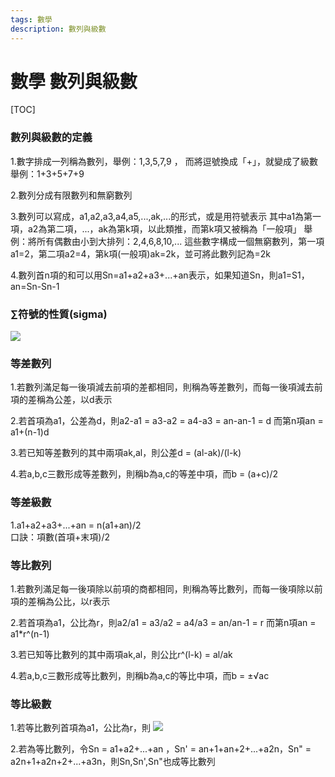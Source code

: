 ```yaml
---
tags: 數學
description: 數列與級數
---
```


# 數學 數列與級數

[TOC]

### 數列與級數的定義
1.數字排成一列稱為數列，舉例：1,3,5,7,9 ，
而將逗號換成「+」，就變成了級數 舉例：1+3+5+7+9

2.數列分成有限數列和無窮數列

3.數列可以寫成，a1,a2,a3,a4,a5,...,ak,...的形式，或是用符號<ak>表示
其中a1為第一項，a2為第二項，...，ak為第k項，以此類推，而第k項又被稱為「一般項」
舉例：將所有偶數由小到大排列：2,4,6,8,10,... 這些數字構成一個無窮數列，第一項a1=2，第二項a2=4，第k項(一般項)ak=2k，並可將此數列記為<ak>=2k

4.數列<ak>首n項的和可以用Sn=a1+a2+a3+...+an表示，如果知道Sn，則a1=S1，an=Sn-Sn-1

### ∑符號的性質(sigma)

![](https://i.imgur.com/T21EWwT.png)


### 等差數列
1.若數列<an>滿足每一後項減去前項的差都相同，則稱<an>為等差數列，而每一後項減去前項的差稱為公差，以d表示

2.若首項為a1，公差為d，則a2-a1 = a3-a2 = a4-a3 = an-an-1 = d
而第n項an = a1+(n-1)d

3.若已知等差數列<an>的其中兩項ak,al，則公差d = (al-ak)/(l-k)

4.若a,b,c三數形成等差數列，則稱b為a,c的等差中項，而b = (a+c)/2

### 等差級數
1.a1+a2+a3+...+an = n(a1+an)/2    
口訣：項數(首項+末項)/2

### 等比數列
1.若數列<an>滿足每一後項除以前項的商都相同，則稱<an>為等比數列，而每一後項除以前項的差稱為公比，以r表示

2.若首項為a1，公比為r，則a2/a1 = a3/a2 = a4/a3 = an/an-1 = r
而第n項an = a1*r^(n-1)

3.若已知等比數列<an>的其中兩項ak,al，則公比r^(l-k) = al/ak

4.若a,b,c三數形成等比數列，則稱b為a,c的等比中項，而b = ±√ac

### 等比級數
1.若等比數列<an>首項為a1，公比為r，則
![](https://i.imgur.com/Ab6GFsP.png)

2.若<an>為等比數列，令Sn = a1+a2+...+an ，Sn' = an+1+an+2+...+a2n，Sn" = a2n+1+a2n+2+...+a3n，則Sn,Sn',Sn"也成等比數列